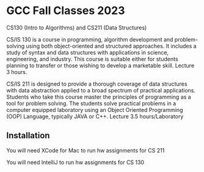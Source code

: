 # GCC Fall Classes 2023

CS130 (Intro to Algorithms) and CS211 (Data Structures)

CS/IS 130 is a course in programming, algorithm development and problem-solving using both object-oriented and structured approaches. It includes a study of syntax and data structures with applications in science, engineering, and industry. This course is suitable either for students planning to transfer or those wishing to develop a marketable skill. Lecture 3 hours.

CS/IS 211 is designed to provide a thorough coverage of data structures with data abstraction applied to a broad spectrum of practical applications. Students who take this course master the principles of programming as a tool for problem solving. The students solve practical problems in a computer equipped laboratory using an Object Oriented Programming (OOP) Language, typically JAVA or C++. Lecture 3.5 hours/Laboratory

## Installation

You will need XCode for Mac to run hw assignments for CS 211

You will need IntelliJ to run hw assignments for CS 130
